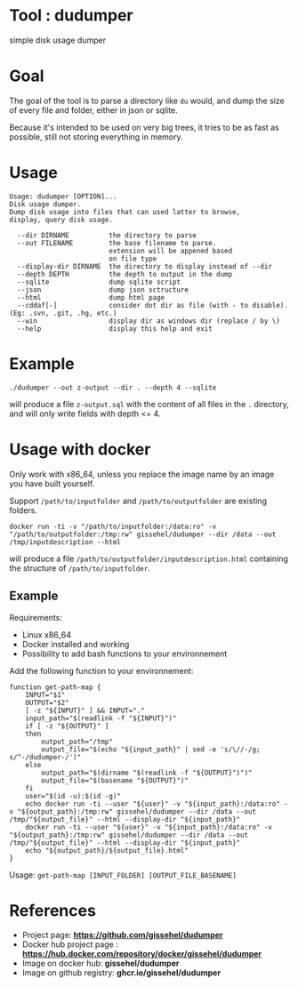 # Tool : dudumper

simple disk usage dumper

# Goal

The goal of the tool is to parse a directory like `du` would, and dump the size 
of every file and folder, either in json or sqlite.

Because it's intended to be used on very big trees, it tries to be as fast as possible, 
still not storing everything in memory.

# Usage

```
Usage: dudumper [OPTION]...
Disk usage dumper.
Dump disk usage into files that can used latter to browse,
display, query disk usage.

  --dir DIRNAME          the directory to parse
  --out FILENAME         the base filename to parse.
                         extension will be appened based
                         on file type
  --display-dir DIRNAME  the directory to display instead of --dir
  --depth DEPTH          the depth to output in the dump
  --sqlite               dump sqlite script
  --json                 dump json sctructure
  --html                 dump html page
  --cddaf[-]             consider dot dir as file (with - to disable). (Eg: .svn, .git, .hg, etc.)
  --win                  display dir as windows dir (replace / by \)
  --help                 display this help and exit
```

# Example

```
./dudumper --out z-output --dir . --depth 4 --sqlite
```

will produce a file `z-output.sql` with the content of all files in the `.` directory, 
and will only write fields with depth <= 4.

# Usage with docker

Only work with x86_64, unless you replace the image name by an image you have built yourself.

Support `/path/to/inputfolder` and `/path/to/outputfolder` are existing folders.

```
docker run -ti -v "/path/to/inputfolder:/data:ro" -v "/path/to/outputfolder:/tmp:rw" gissehel/dudumper --dir /data --out /tmp/inputdescription --html
```

will produce a file `/path/to/outputfolder/inputdescription.html` containing the structure of `/path/to/inputfolder`.

## Example

Requirements:
* Linux x86_64
* Docker installed and working
* Possibility to add bash functions to your environnement

Add the following function to your environnement:

```
function get-path-map {
    INPUT="$1"
    OUTPUT="$2"
    [ -z "${INPUT}" ] && INPUT="."
    input_path="$(readlink -f "${INPUT}")"
    if [ -z "${OUTPUT}" ]
    then
        output_path="/tmp"
        output_file="$(echo "${input_path}" | sed -e 's/\//-/g; s/^-/dudumper-/')"
    else
        output_path="$(dirname "$(readlink -f "${OUTPUT}")")"
        output_file="$(basename "${OUTPUT}")"
    fi
    user="$(id -u):$(id -g)"
    echo docker run -ti --user "${user}" -v "${input_path}:/data:ro" -v "${output_path}:/tmp:rw" gissehel/dudumper --dir /data --out /tmp/"${output_file}" --html --display-dir "${input_path}"
    docker run -ti --user "${user}" -v "${input_path}:/data:ro" -v "${output_path}:/tmp:rw" gissehel/dudumper --dir /data --out /tmp/"${output_file}" --html --display-dir "${input_path}"
    echo "${output_path}/${output_file}.html"
}
```

Usage: `get-path-map [INPUT_FOLDER] [OUTPUT_FILE_BASENAME]`

# References

* Project page: **https://github.com/gissehel/dudumper**
* Docker hub project page : **https://hub.docker.com/repository/docker/gissehel/dudumper**
* Image on docker hub: **gissehel/dudumper**
* Image on github registry: **ghcr.io/gissehel/dudumper**

